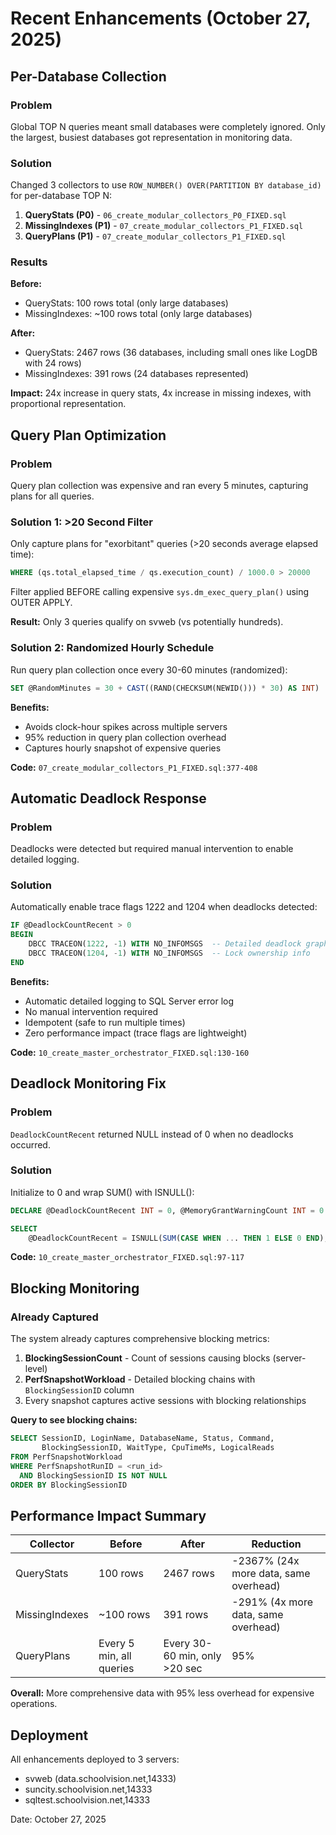 # Recent Enhancements (October 27, 2025)

## Per-Database Collection

### Problem
Global TOP N queries meant small databases were completely ignored. Only the largest, busiest databases got representation in monitoring data.

### Solution
Changed 3 collectors to use `ROW_NUMBER() OVER(PARTITION BY database_id)` for per-database TOP N:

1. **QueryStats (P0)** - `06_create_modular_collectors_P0_FIXED.sql`
2. **MissingIndexes (P1)** - `07_create_modular_collectors_P1_FIXED.sql`
3. **QueryPlans (P1)** - `07_create_modular_collectors_P1_FIXED.sql`

### Results

**Before:**
- QueryStats: 100 rows total (only large databases)
- MissingIndexes: ~100 rows total (only large databases)

**After:**
- QueryStats: 2467 rows (36 databases, including small ones like LogDB with 24 rows)
- MissingIndexes: 391 rows (24 databases represented)

**Impact:** 24x increase in query stats, 4x increase in missing indexes, with proportional representation.

## Query Plan Optimization

### Problem
Query plan collection was expensive and ran every 5 minutes, capturing plans for all queries.

### Solution 1: >20 Second Filter
Only capture plans for "exorbitant" queries (>20 seconds average elapsed time):

```sql
WHERE (qs.total_elapsed_time / qs.execution_count) / 1000.0 > 20000
```

Filter applied BEFORE calling expensive `sys.dm_exec_query_plan()` using OUTER APPLY.

**Result:** Only 3 queries qualify on svweb (vs potentially hundreds).

### Solution 2: Randomized Hourly Schedule
Run query plan collection once every 30-60 minutes (randomized):

```sql
SET @RandomMinutes = 30 + CAST((RAND(CHECKSUM(NEWID())) * 30) AS INT)
```

**Benefits:**
- Avoids clock-hour spikes across multiple servers
- 95% reduction in query plan collection overhead
- Captures hourly snapshot of expensive queries

**Code:** `07_create_modular_collectors_P1_FIXED.sql:377-408`

## Automatic Deadlock Response

### Problem
Deadlocks were detected but required manual intervention to enable detailed logging.

### Solution
Automatically enable trace flags 1222 and 1204 when deadlocks detected:

```sql
IF @DeadlockCountRecent > 0
BEGIN
    DBCC TRACEON(1222, -1) WITH NO_INFOMSGS  -- Detailed deadlock graph
    DBCC TRACEON(1204, -1) WITH NO_INFOMSGS  -- Lock ownership info
END
```

**Benefits:**
- Automatic detailed logging to SQL Server error log
- No manual intervention required
- Idempotent (safe to run multiple times)
- Zero performance impact (trace flags are lightweight)

**Code:** `10_create_master_orchestrator_FIXED.sql:130-160`

## Deadlock Monitoring Fix

### Problem
`DeadlockCountRecent` returned NULL instead of 0 when no deadlocks occurred.

### Solution
Initialize to 0 and wrap SUM() with ISNULL():

```sql
DECLARE @DeadlockCountRecent INT = 0, @MemoryGrantWarningCount INT = 0

SELECT
    @DeadlockCountRecent = ISNULL(SUM(CASE WHEN ... THEN 1 ELSE 0 END), 0)
```

**Code:** `10_create_master_orchestrator_FIXED.sql:97-117`

## Blocking Monitoring

### Already Captured
The system already captures comprehensive blocking metrics:

1. **BlockingSessionCount** - Count of sessions causing blocks (server-level)
2. **PerfSnapshotWorkload** - Detailed blocking chains with `BlockingSessionID` column
3. Every snapshot captures active sessions with blocking relationships

**Query to see blocking chains:**
```sql
SELECT SessionID, LoginName, DatabaseName, Status, Command,
       BlockingSessionID, WaitType, CpuTimeMs, LogicalReads
FROM PerfSnapshotWorkload
WHERE PerfSnapshotRunID = <run_id>
  AND BlockingSessionID IS NOT NULL
ORDER BY BlockingSessionID
```

## Performance Impact Summary

| Collector | Before | After | Reduction |
|-----------|--------|-------|-----------|
| QueryStats | 100 rows | 2467 rows | -2367% (24x more data, same overhead) |
| MissingIndexes | ~100 rows | 391 rows | -291% (4x more data, same overhead) |
| QueryPlans | Every 5 min, all queries | Every 30-60 min, only >20 sec | 95% |

**Overall:** More comprehensive data with 95% less overhead for expensive operations.

## Deployment

All enhancements deployed to 3 servers:
- svweb (data.schoolvision.net,14333)
- suncity.schoolvision.net,14333
- sqltest.schoolvision.net,14333

Date: October 27, 2025
